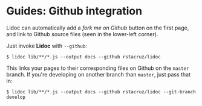 Guides: Github integration
==========================

Lidoc can automatically add a *fork me on Github* button on the first page,
and link to Github source files (seen in the lower-left corner).

Just invoke **Lidoc** with `--github`:

    $ lidoc lib/**/*.js --output docs --github rstacruz/lidoc

This links your pages to their corresponding files on Github on the `master`
branch. If you're developing on another branch than `master`, just pass that in:

    $ lidoc lib/**/*.js --output docs --github rstacruz/lidoc --git-branch develop
